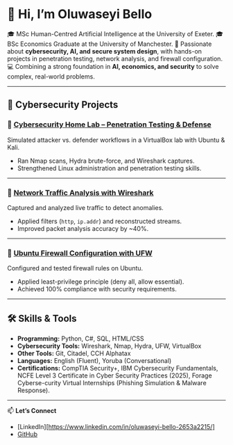 # 👋 Hi, I’m Oluwaseyi Bello  

🎓 MSc Human-Centred Artificial Intelligence at the University of Exeter.
🎓 BSc Economics Graduate at the University of Manchester.
🔐 Passionate about **cybersecurity, AI, and secure system design**, with hands-on projects in penetration testing, network analysis, and firewall configuration.  
💻 Combining a strong foundation in **AI, economics, and security** to solve complex, real-world problems.  

---

## 🔐 Cybersecurity Projects  

### 🔹 [Cybersecurity Home Lab – Penetration Testing & Defense](https://github.com/seyiabello/cybersecurity-home-lab)  
Simulated attacker vs. defender workflows in a VirtualBox lab with Ubuntu & Kali.  
- Ran Nmap scans, Hydra brute-force, and Wireshark captures.  
- Strengthened Linux administration and penetration testing skills.  

---

### 🔹 [Network Traffic Analysis with Wireshark](https://github.com/seyiabello/wireshark-traffic-analysis)  
Captured and analyzed live traffic to detect anomalies.  
- Applied filters (`http`, `ip.addr`) and reconstructed streams.  
- Improved packet analysis accuracy by ~40%.  

---

### 🔹 [Ubuntu Firewall Configuration with UFW](https://github.com/seyiabello/ubuntu-firewall-ufw)  
Configured and tested firewall rules on Ubuntu.  
- Applied least-privilege principle (deny all, allow essential).  
- Achieved 100% compliance with security requirements.  

---

## 🛠 Skills & Tools  
- **Programming:** Python, C#, SQL, HTML/CSS  
- **Cybersecurity Tools:** Wireshark, Nmap, Hydra, UFW, VirtualBox  
- **Other Tools:** Git, Citadel, CCH Alphatax  
- **Languages:** English (Fluent), Yoruba (Conversational)  
- **Certifications:** CompTIA Security+, IBM Cybersecurity Fundamentals, NCFE Level 3 Certificate in Cyber Security Practices (2025), Forage Cyberse-curity Virtual Internships (Phishing Simulation & Malware Response).

---

📫 **Let’s Connect**  
- [LinkedIn][https://www.linkedin.com/in/oluwaseyi-bello-2653a2215/]
- [GitHub](https://github.com/seyiabello)  
